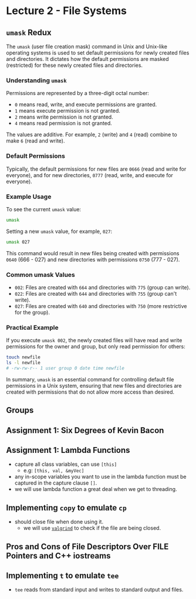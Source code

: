 # Lecture 2 - File Systems

## `umask` Redux

The `umask` (user file creation mask) command in Unix and Unix-like operating systems is used to set default permissions for newly created files and directories. It dictates how the default permissions are masked (restricted) for these newly created files and directories.

### Understanding `umask`

Permissions are represented by a three-digit octal number:

- `0` means read, write, and execute permissions are granted.
- `1` means execute permission is not granted.
- `2` means write permission is not granted.
- `4` means read permission is not granted.

The values are additive. For example, `2` (write) and `4` (read) combine to make `6` (read and write).

### Default Permissions

Typically, the default permissions for new files are `0666` (read and write for everyone), and for new directories, `0777` (read, write, and execute for everyone).

### Example Usage

To see the current `umask` value:

```sh
umask
```

Setting a new `umask` value, for example, `027`:

```sh
umask 027
```

This command would result in new files being created with permissions `0640` (666 - 027) and new directories with permissions `0750` (777 - 027).

### Common umask Values

- `002`: Files are created with `664` and directories with `775` (group can write).
- `022`: Files are created with `644` and directories with `755` (group can't write).
- `027`: Files are created with `640` and directories with `750` (more restrictive for the group).

### Practical Example

If you execute `umask 002`, the newly created files will have read and write permissions for the owner and group, but only read permission for others:

```sh
touch newfile
ls -l newfile
# -rw-rw-r-- 1 user group 0 date time newfile
```

In summary, `umask` is an essential command for controlling default file permissions in a Unix system, ensuring that new files and directories are created with permissions that do not allow more access than desired.

## Groups

## Assignment 1: Six Degrees of Kevin Bacon

## Assignment 1: Lambda Functions

- capture all class variables, can use `[this]`
  - e.g: `[this, val, &myVec]`
- any in-scope variables you want to use in the lambda function must be captured in the capture clause `[]`.
- we will use lambda function a great deal when we get to threading.

## Implementing `copy` to emulate `cp`

- should close file when done using it.
  - we will use [`valgrind`](https://valgrind.org/) to check if the file are being closed.

## Pros and Cons of File Descriptors Over FILE Pointers and C++ iostreams

## Implementing `t` to emulate `tee`

- `tee` reads from standard input and writes to standard output and files.
